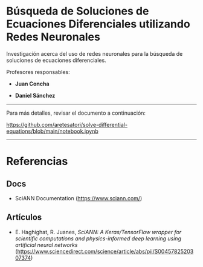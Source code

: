 # Búsqueda de Soluciones de Ecuaciones Diferenciales utilizando Redes Neuronales

Investigación acerca del uso de redes neuronales para la búsqueda de soluciones de ecuaciones diferenciales.
<!-- , iniciado como parte de una iniciación científica por profesores del Centro de Docencia de Ciencias Básicas para Ingeniería, de la Universidad Austral de Chile. -->

Profesores responsables: 

* **Juan Concha**

* **Daniel Sánchez**

---
Para más detalles, revisar el documento a continuación:

https://github.com/aretesatori/solve-differential-equations/blob/main/notebook.ipynb


<!-- ---
## Bibliotecas

* SciANN (Tensorflow/Keras)

* _DeepXDE \[**Descartada porque el artículo no es de acceso libre**\]_

* NeuralPDE.jl (Julia) \[**No es una biblioteca de Python**\]


---
## Importante

> Versión de Python utilizada: **Python 3.10.16**.

* Para instalar la versión dentro de un entorno ya creado en Conda:

``` bash 
conda install python=3.10 
```

* Para verificar la versión instalada:

``` bash 
python --version
```


**Nota: Los códigos acá presentes se ejecutan dentro de un entorno virtual, con versiones específicas de Tensorflow, Keras y SciANN.**

---
## Instalación de SciANN

1. Instalar Tensorflow (2.10.1)

``` bash 
pip install "tensorflow>=2.10,<2.11" 
```

2. Instalar Keras (2.10.0)

``` bash 
pip install "keras<3.0,<2.11" 
```

3. Instalar SciANN (0.7.0.1)

``` bash 
pip install sciann 
```

4. Instalar Matplotlib (3.10.3)

``` bash 
pip install matplotlib 
```

---
# Ejemplo 1: Resolución de una EDO Lineal de Primer Orden

Corresponde a un simple problema con solución analítica, implementada para probar la biblioteca SciANN.

Ecuación 1:

<p align="center">
    <img src="Ejemplo-1/Ecuacion1.png" alt="Ejemplo 1" width="80%" />
</p>

Solución general:

<p align="center">
    <img src="Ejemplo-1/Ecuacion2.png" alt="Ejemplo 1" width="60%" />
</p>

Con C una constante.

Una vez obtenida la predicción de la solución para la Ecuación 1, se realiza la gráfica (utilizando Matplotlib) para C = 1, C = 2, C = 3, C = 4, C = 5

Las curvas generadas por SciANN están en los colores indicados. La curva de la solución exacta está en color negro.

<p align="center">
    <img src="Ejemplo-1/Ejemplo1.png" alt="Ejemplo 1" width="80%" />
</p> -->



<!-- ## Código

``` python
import sciann as sn
import numpy as np
import matplotlib.pyplot as plt

# Definir variables
x = sn.Variable('x', dtype='float32')
C = sn.Variable('C', dtype='float32')  # Constante para la familia de soluciones

# Red neuronal para aproximar y(x; C)
y = sn.Functional('y', [x, C], 4*[20], activation='tanh')

# Derivada dy/dx
dydx = sn.diff(y, x)

# Ecuación diferencial: dy/dx + y = 0
ode = dydx + y

# Condición inicial: y(0; C) = C
IC = (1 - sn.sign(x - 0.01)) * (y - C)

# Modelo
model = sn.SciModel(
    inputs=[x, C],
    targets=[ode, IC],
    loss_func="mse",
    optimizer="adam",
)

# Datos de entrenamiento (x ∈ [0, 2], C ∈ [0.5, 5])
x_train = np.linspace(0, 2, 100)
C_train = np.linspace(0.5, 5, 50)
X, Cc = np.meshgrid(x_train, C_train)
X_flat = X.reshape(-1, 1)
Cc_flat = Cc.reshape(-1, 1)

# Entrenamiento
model.train(
    [X_flat, Cc_flat],
    ['zeros', 'zeros'],
    epochs=500,
    batch_size=256,
    verbose=0
)

# Predicción para C = 1, 2, 3, 4, 5
x_test = np.linspace(0, 2, 100)
C_test = [1, 2, 3, 4, 5]

plt.figure(figsize=(10, 6))
for c in C_test:
    # Solución numérica con SciANN
    y_pred = y.eval(model, [x_test, c * np.ones_like(x_test)])
    # Solución analítica utilizando 
    y_exact = c * np.exp(-x_test)
    plt.plot(x_test, y_pred, '--', label=f'SciANN (C={c})')
    plt.plot(x_test, y_exact, 'k:', linewidth=1)

plt.xlabel('x')
plt.ylabel('y(x)')
plt.title('Familia de soluciones: $y(x) = C e^{-x}$')
plt.legend()
plt.show()
```


---
# Ejemplo 2: Resolución de una EDO No Lineal de Primer Orden

Corresponde a un ejemplo de sistema eléctrico modelado, en el que se requieren soluciones **positivas** y **conservativas**.

Orientado a modelar el comportamiento físico de un circuito RC no lineal, donde el voltaje del capacitor *V(t)* debe ser siempre positivo debido a la presencia de un diodo ideal. La ecuación diferencial incluye un término no lineal para modelar la disipación de energía, garantizando que *V(t)* sea mayor o igual a *0*.

<p align="center">
    <img src="Ejemplo-2/Ejemplo2.png" alt="Ejemplo 2" width="80%" />
</p> -->


---
# Referencias

## Docs

* SciANN Documentation (https://www.sciann.com/)

## Artículos

* E. Haghighat, R. Juanes, _SciANN: A Keras/TensorFlow wrapper for scientific computations and physics-informed deep learning using artificial neural networks_ (https://www.sciencedirect.com/science/article/abs/pii/S0045782520307374)


